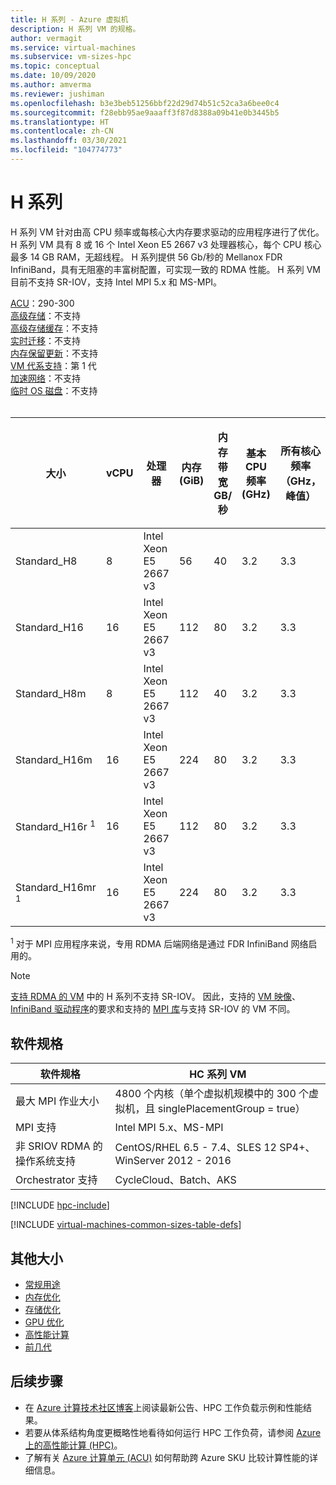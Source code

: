 ```yaml
---
title: H 系列 - Azure 虚拟机
description: H 系列 VM 的规格。
author: vermagit
ms.service: virtual-machines
ms.subservice: vm-sizes-hpc
ms.topic: conceptual
ms.date: 10/09/2020
ms.author: amverma
ms.reviewer: jushiman
ms.openlocfilehash: b3e3beb51256bbf22d29d74b51c52ca3a6bee0c4
ms.sourcegitcommit: f28ebb95ae9aaaff3f87d8388a09b41e0b3445b5
ms.translationtype: HT
ms.contentlocale: zh-CN
ms.lasthandoff: 03/30/2021
ms.locfileid: "104774773"
---
```

# <a name="h-series"></a>H 系列

H 系列 VM 针对由高 CPU 频率或每核心大内存要求驱动的应用程序进行了优化。 H 系列 VM 具有 8 或 16 个 Intel Xeon E5 2667 v3 处理器核心，每个 CPU 核心最多 14 GB RAM，无超线程。 H 系列提供 56 Gb/秒的 Mellanox FDR InfiniBand，具有无阻塞的丰富树配置，可实现一致的 RDMA 性能。 H 系列 VM 目前不支持 SR-IOV，支持 Intel MPI 5.x 和 MS-MPI。

[ACU](acu.md)：290-300<br>
[高级存储](premium-storage-performance.md)：不支持<br>
[高级存储缓存](premium-storage-performance.md)：不支持<br>
[实时迁移](maintenance-and-updates.md)：不支持<br>
[内存保留更新](maintenance-and-updates.md)：不支持<br>
[VM 代系支持](generation-2.md)：第 1 代<br>
[加速网络](../virtual-network/create-vm-accelerated-networking-cli.md)：不支持<br>
[临时 OS 磁盘](ephemeral-os-disks.md)：不支持 <br>
<br>

| 大小 | vCPU | 处理器 | 内存 (GiB) | 内存带宽 GB/秒 | 基本 CPU 频率 (GHz) | 所有核心频率（GHz，峰值） | 单一核心频率（GHz，峰值） | RDMA 性能（Gb/秒） | MPI 支持 | 临时存储 (GiB) | 最大数据磁盘数 | 磁盘最大吞吐量：IOPS | 最大以太网 vNIC 数 |
| --- | --- |--- | --- | --- | --- | --- | --- | --- | --- | --- | --- | --- | --- |
| Standard_H8   | 8  | Intel Xeon E5 2667 v3 | 56 | 40 | 3.2 | 3.3 | 3.6 | - | Intel 5.x、MS-MPI | 1000 | 32 | 32 x 500 | 2 |
| Standard_H16  | 16 | Intel Xeon E5 2667 v3 | 112 | 80 | 3.2 | 3.3 | 3.6 | - | Intel 5.x、MS-MPI | 2000 | 64 | 64 x 500 | 4 |
| Standard_H8m  | 8  | Intel Xeon E5 2667 v3 | 112 | 40 | 3.2 | 3.3 | 3.6 | - | Intel 5.x、MS-MPI | 1000 | 32 | 32 x 500 | 2 |
| Standard_H16m | 16 | Intel Xeon E5 2667 v3 | 224 | 80 | 3.2 | 3.3 | 3.6 | - | Intel 5.x、MS-MPI | 2000 | 64 | 64 x 500 | 4 |
| Standard_H16r <sup>1</sup>  | 16 | Intel Xeon E5 2667 v3 | 112 | 80 | 3.2 | 3.3 | 3.6 | 56 | Intel 5.x、MS-MPI | 2000 | 64 | 64 x 500 | 4 |
| Standard_H16mr <sup>1</sup> | 16 | Intel Xeon E5 2667 v3 | 224 | 80 | 3.2 | 3.3 | 3.6 | 56 | Intel 5.x、MS-MPI | 2000 | 64 | 64 x 500 | 4 |

<sup>1</sup> 对于 MPI 应用程序来说，专用 RDMA 后端网络是通过 FDR InfiniBand 网络启用的。

> [!NOTE]
> [支持 RDMA 的 VM](sizes-hpc.md#rdma-capable-instances) 中的 H 系列不支持 SR-IOV。 因此，支持的 [VM 映像](./workloads/hpc/configure.md#vm-images)、[InfiniBand 驱动程序](./workloads/hpc/enable-infiniband.md)的要求和支持的 [MPI 库](./workloads/hpc/setup-mpi.md)与支持 SR-IOV 的 VM 不同。

## <a name="software-specifications"></a>软件规格

| 软件规格     |HC 系列 VM           |
|-----------------------------|-----------------------|
| 最大 MPI 作业大小            | 4800 个内核（单个虚拟机规模中的 300 个虚拟机，且 singlePlacementGroup = true）  |
| MPI 支持                 | Intel MPI 5.x、MS-MPI  |
| 非 SRIOV RDMA 的操作系统支持   | CentOS/RHEL 6.5 - 7.4、SLES 12 SP4+、WinServer 2012 - 2016  |
| Orchestrator 支持        | CycleCloud、Batch、AKS  |

[!INCLUDE [hpc-include](./workloads/hpc/includes/hpc-include.md)]

[!INCLUDE [virtual-machines-common-sizes-table-defs](../../includes/virtual-machines-common-sizes-table-defs.md)]

## <a name="other-sizes"></a>其他大小

- [常规用途](sizes-general.md)
- [内存优化](sizes-memory.md)
- [存储优化](sizes-storage.md)
- [GPU 优化](sizes-gpu.md)
- [高性能计算](sizes-hpc.md)
- [前几代](sizes-previous-gen.md)

## <a name="next-steps"></a>后续步骤

- 在 [Azure 计算技术社区博客](https://techcommunity.microsoft.com/t5/azure-compute/bg-p/AzureCompute)上阅读最新公告、HPC 工作负载示例和性能结果。
- 若要从体系结构角度更概略性地看待如何运行 HPC 工作负荷，请参阅 [Azure 上的高性能计算 (HPC)](/azure/architecture/topics/high-performance-computing/)。
- 了解有关 [Azure 计算单元 (ACU)](acu.md) 如何帮助跨 Azure SKU 比较计算性能的详细信息。
